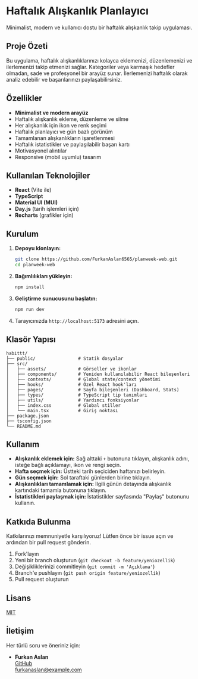 # Haftalık Alışkanlık Planlayıcı

Minimalist, modern ve kullanıcı dostu bir haftalık alışkanlık takip uygulaması.

## Proje Özeti
Bu uygulama, haftalık alışkanlıklarınızı kolayca eklemenizi, düzenlemenizi ve ilerlemenizi takip etmenizi sağlar. Kategoriler veya karmaşık hedefler olmadan, sade ve profesyonel bir arayüz sunar. İlerlemenizi haftalık olarak analiz edebilir ve başarılarınızı paylaşabilirsiniz.

## Özellikler
- **Minimalist ve modern arayüz**
- Haftalık alışkanlık ekleme, düzenleme ve silme
- Her alışkanlık için ikon ve renk seçimi
- Haftalık planlayıcı ve gün bazlı görünüm
- Tamamlanan alışkanlıkların işaretlenmesi
- Haftalık istatistikler ve paylaşılabilir başarı kartı
- Motivasyonel alıntılar
- Responsive (mobil uyumlu) tasarım

## Kullanılan Teknolojiler
- **React** (Vite ile)
- **TypeScript**
- **Material UI (MUI)**
- **Day.js** (tarih işlemleri için)
- **Recharts** (grafikler için)

## Kurulum
1. **Depoyu klonlayın:**
   ```bash
   git clone https://github.com/FurkanAslan6565/planweek-web.git
   cd planweek-web
   ```
2. **Bağımlılıkları yükleyin:**
   ```bash
   npm install
   ```
3. **Geliştirme sunucusunu başlatın:**
   ```bash
   npm run dev
   ```
4. Tarayıcınızda `http://localhost:5173` adresini açın.

## Klasör Yapısı
```
habittt/
├── public/                # Statik dosyalar
├── src/
│   ├── assets/            # Görseller ve ikonlar
│   ├── components/        # Yeniden kullanılabilir React bileşenleri
│   ├── contexts/          # Global state/context yönetimi
│   ├── hooks/             # Özel React hook'ları
│   ├── pages/             # Sayfa bileşenleri (Dashboard, Stats)
│   ├── types/             # TypeScript tip tanımları
│   ├── utils/             # Yardımcı fonksiyonlar
│   ├── index.css          # Global stiller
│   └── main.tsx           # Giriş noktası
├── package.json
├── tsconfig.json
└── README.md
```

## Kullanım
- **Alışkanlık eklemek için:** Sağ alttaki `+` butonuna tıklayın, alışkanlık adını, isteğe bağlı açıklamayı, ikon ve rengi seçin.
- **Hafta seçmek için:** Üstteki tarih seçiciden haftanızı belirleyin.
- **Gün seçmek için:** Sol taraftaki günlerden birine tıklayın.
- **Alışkanlıkları tamamlamak için:** İlgili günün detayında alışkanlık kartındaki tamamla butonuna tıklayın.
- **İstatistikleri paylaşmak için:** İstatistikler sayfasında "Paylaş" butonunu kullanın.

## Katkıda Bulunma
Katkılarınızı memnuniyetle karşılıyoruz! Lütfen önce bir issue açın ve ardından bir pull request gönderin.

1. Fork'layın
2. Yeni bir branch oluşturun (`git checkout -b feature/yeniozellik`)
3. Değişikliklerinizi commitleyin (`git commit -m 'Açıklama'`)
4. Branch'e pushlayın (`git push origin feature/yeniozellik`)
5. Pull request oluşturun

## Lisans
[MIT](LICENSE)

## İletişim
Her türlü soru ve öneriniz için:
- **Furkan Aslan**  
  [GitHub](https://github.com/FurkanAslan6565)  
  furkanaslan@example.com
